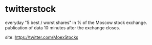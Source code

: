 # twitterstock

everyday "5 best / worst shares" in % of the Moscow stock exchange.
publication of data 10 minutes after the exchange closes.

site: https://twitter.com/MoexStocks
